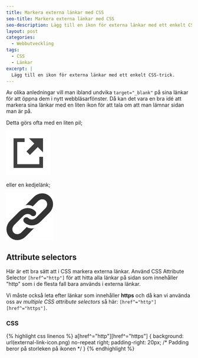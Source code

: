 ```yaml
---
title: Markera externa länkar med CSS
seo-title: Markera externa länkar med CSS
seo-description: Lägg till en ikon för externa länkar med ett enkelt CSS-trick.
layout: post
categories:
  - Webbutveckling
tags:
  - CSS
  - Länkar
excerpt: |
  Lägg till en ikon för externa länkar med ett enkelt CSS-trick.
---
```

Av olika anledningar vill man ibland undvika `target="_blank"` på sina länkar för att öppna dem i nytt webbläsarfönster. Då kan det vara en bra idé att markera sina länkar med en liten ikon för att tala om att man lämnar sidan man är på.

<!--more-->

Detta görs ofta med en liten pil;

![Pil](/assets/postfiles/icon-external-link.png)

eller en kedjelänk;

![Länk](/assets/postfiles/icon-link.png)

## Attribute selectors

Här är ett bra sätt att i CSS markera externa länkar. Använd CSS Attribute Selector `[href^="http"]` för att hitta alla länkar på sidan som innehåller "http" som i de flesta fall bara används i externa länkar.

Vi måste också leta efter länkar som innehåller **https** och då kan vi använda oss av _multiple CSS attribute selectors_ så här: `[href^="http"][href^="https"]`.

### CSS
{% highlight css linenos %}
a[href^="http"][href^="https"] {
  background: url(external-link-icon.png) no-repeat right;
  padding-right: 20px; /* Padding beror på storleken på ikonen */
}
{% endhighlight %}

[external-link-icon-1]: http://upload.wikimedia.org/wikipedia/commons/thumb/d/d9/VisualEditor_-_Icon_-_External-link.svg/120px-VisualEditor_-_Icon_-_External-link.svg.png
[external-link-icon-2]: https://cdn2.iconfinder.com/data/icons/windows-8-metro-style/128/link.png
[external-link-icon-example]: content/files/external-link-icon-example.png
